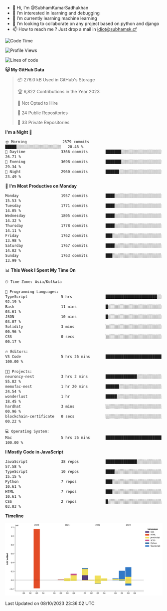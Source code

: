 - 👋 Hi, I’m @SubhamKumarSadhukhan
- 👀 I’m interested in learning and debugging
- 🌱 I’m currently learning machine learning
- 💞️ I’m looking to collaborate on any project based on python and django
- 📫 How to reach me ?
      Just drop a mail in idiot@subhamsk.cf

<!---
SubhamKumarSadhukhan/SubhamKumarSadhukhan is a ✨ special ✨ repository because its `README.md` (this file) appears on your GitHub profile.
You can click the Preview link to take a look at your changes.
--->


<!--START_SECTION:waka-->
![Code Time](http://img.shields.io/badge/Code%20Time-1%2C589%20hrs%204%20mins-blue)

![Profile Views](http://img.shields.io/badge/Profile%20Views-1-blue)

![Lines of code](https://img.shields.io/badge/From%20Hello%20World%20I%27ve%20Written-2.3%20million%20lines%20of%20code-blue)

**🐱 My GitHub Data** 

> 📦 276.0 kB Used in GitHub's Storage 
 > 
> 🏆 6,822 Contributions in the Year 2023
 > 
> 🚫 Not Opted to Hire
 > 
> 📜 24 Public Repositories 
 > 
> 🔑 33 Private Repositories 
 > 
**I'm a Night 🦉** 

```text
🌞 Morning                2579 commits        █████░░░░░░░░░░░░░░░░░░░░   20.46 % 
🌆 Daytime                3366 commits        ███████░░░░░░░░░░░░░░░░░░   26.71 % 
🌃 Evening                3698 commits        ███████░░░░░░░░░░░░░░░░░░   29.34 % 
🌙 Night                  2960 commits        ██████░░░░░░░░░░░░░░░░░░░   23.49 % 
```
📅 **I'm Most Productive on Monday** 

```text
Monday                   1957 commits        ████░░░░░░░░░░░░░░░░░░░░░   15.53 % 
Tuesday                  1771 commits        ████░░░░░░░░░░░░░░░░░░░░░   14.05 % 
Wednesday                1805 commits        ████░░░░░░░░░░░░░░░░░░░░░   14.32 % 
Thursday                 1778 commits        ████░░░░░░░░░░░░░░░░░░░░░   14.11 % 
Friday                   1762 commits        ███░░░░░░░░░░░░░░░░░░░░░░   13.98 % 
Saturday                 1767 commits        ████░░░░░░░░░░░░░░░░░░░░░   14.02 % 
Sunday                   1763 commits        ███░░░░░░░░░░░░░░░░░░░░░░   13.99 % 
```


📊 **This Week I Spent My Time On** 

```text
🕑︎ Time Zone: Asia/Kolkata

💬 Programming Languages: 
TypeScript               5 hrs               ███████████████████████░░   92.19 % 
Bash                     11 mins             █░░░░░░░░░░░░░░░░░░░░░░░░   03.61 % 
JSON                     10 mins             █░░░░░░░░░░░░░░░░░░░░░░░░   03.07 % 
Solidity                 3 mins              ░░░░░░░░░░░░░░░░░░░░░░░░░   00.96 % 
CSS                      0 secs              ░░░░░░░░░░░░░░░░░░░░░░░░░   00.17 % 

🔥 Editors: 
VS Code                  5 hrs 26 mins       █████████████████████████   100.00 % 

🐱‍💻 Projects: 
neuroncy-nest            3 hrs 2 mins        ██████████████░░░░░░░░░░░   55.82 % 
memofac-nest             1 hr 20 mins        ██████░░░░░░░░░░░░░░░░░░░   24.54 % 
wonderlust               1 hr                █████░░░░░░░░░░░░░░░░░░░░   18.45 % 
hardhat                  3 mins              ░░░░░░░░░░░░░░░░░░░░░░░░░   00.96 % 
blockchain-certificate   0 secs              ░░░░░░░░░░░░░░░░░░░░░░░░░   00.22 % 

💻 Operating System: 
Mac                      5 hrs 26 mins       █████████████████████████   100.00 % 
```

**I Mostly Code in JavaScript** 

```text
JavaScript               38 repos            ██████████████░░░░░░░░░░░   57.58 % 
TypeScript               10 repos            ████░░░░░░░░░░░░░░░░░░░░░   15.15 % 
Python                   7 repos             ███░░░░░░░░░░░░░░░░░░░░░░   10.61 % 
HTML                     7 repos             ███░░░░░░░░░░░░░░░░░░░░░░   10.61 % 
CSS                      2 repos             █░░░░░░░░░░░░░░░░░░░░░░░░   03.03 % 
```



**Timeline**

![Lines of Code chart](https://raw.githubusercontent.com/SubhamKumarSadhukhan/SubhamKumarSadhukhan/main/assets/bar_graph.png)


 Last Updated on 08/10/2023 23:36:02 UTC
<!--END_SECTION:waka-->
